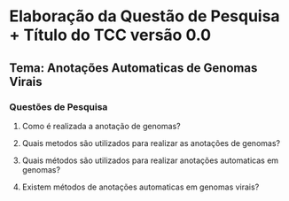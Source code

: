 # Elaboração da Questão de Pesquisa + Título do TCC versão 0.0

## Tema: Anotações Automaticas de Genomas Virais

### Questões de Pesquisa

1. Como é realizada a anotação de genomas?

2. Quais metodos são utilizados para realizar as anotações de genomas?

3. Quais métodos são utilizados para realizar anotações automaticas em genomas?

4. Existem métodos de anotações automaticas em genomas virais?

